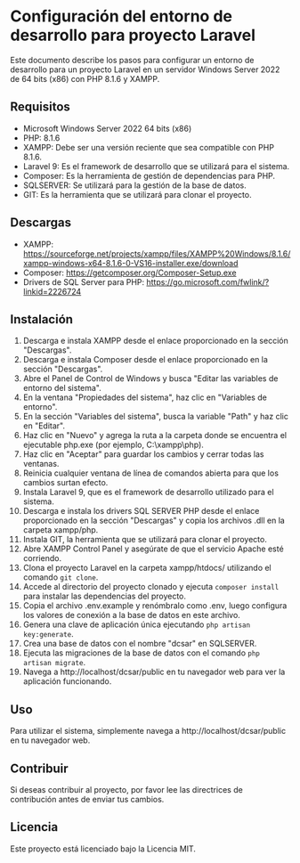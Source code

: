 # Configuración del entorno de desarrollo para proyecto Laravel

Este documento describe los pasos para configurar un entorno de desarrollo para un proyecto Laravel en un servidor Windows Server 2022 de 64 bits (x86) con PHP 8.1.6 y XAMPP.

## Requisitos

- Microsoft Windows Server 2022 64 bits (x86)
- PHP: 8.1.6
- XAMPP: Debe ser una versión reciente que sea compatible con PHP 8.1.6.
- Laravel 9: Es el framework de desarrollo que se utilizará para el sistema.
- Composer: Es la herramienta de gestión de dependencias para PHP.
- SQLSERVER: Se utilizará para la gestión de la base de datos.
- GIT: Es la herramienta que se utilizará para clonar el proyecto.

## Descargas

- XAMPP: https://sourceforge.net/projects/xampp/files/XAMPP%20Windows/8.1.6/xampp-windows-x64-8.1.6-0-VS16-installer.exe/download
- Composer: https://getcomposer.org/Composer-Setup.exe
- Drivers de SQL Server para PHP: https://go.microsoft.com/fwlink/?linkid=2226724

## Instalación

1. Descarga e instala XAMPP desde el enlace proporcionado en la sección "Descargas".
2. Descarga e instala Composer desde el enlace proporcionado en la sección "Descargas".
3. Abre el Panel de Control de Windows y busca "Editar las variables de entorno del sistema".
4. En la ventana "Propiedades del sistema", haz clic en "Variables de entorno".
5. En la sección "Variables del sistema", busca la variable "Path" y haz clic en "Editar".
6. Haz clic en "Nuevo" y agrega la ruta a la carpeta donde se encuentra el ejecutable php.exe (por ejemplo, C:\xampp\php).
7. Haz clic en "Aceptar" para guardar los cambios y cerrar todas las ventanas.
8. Reinicia cualquier ventana de línea de comandos abierta para que los cambios surtan efecto.
9. Instala Laravel 9, que es el framework de desarrollo utilizado para el sistema.
10. Descarga e instala los drivers SQL SERVER PHP desde el enlace proporcionado en la sección "Descargas" y copia los archivos .dll en la carpeta xampp/php.
11. Instala GIT, la herramienta que se utilizará para clonar el proyecto.
12. Abre XAMPP Control Panel y asegúrate de que el servicio Apache esté corriendo.
13. Clona el proyecto Laravel en la carpeta xampp/htdocs/ utilizando el comando `git clone`.
14. Accede al directorio del proyecto clonado y ejecuta `composer install` para instalar las dependencias del proyecto.
15. Copia el archivo .env.example y renómbralo como .env, luego configura los valores de conexión a la base de datos en este archivo.
16. Genera una clave de aplicación única ejecutando `php artisan key:generate`.
17. Crea una base de datos con el nombre "dcsar" en SQLSERVER.
18. Ejecuta las migraciones de la base de datos con el comando `php artisan migrate`.
19. Navega a http://localhost/dcsar/public en tu navegador web para ver la aplicación funcionando.

## Uso

Para utilizar el sistema, simplemente navega a http://localhost/dcsar/public en tu navegador web.

## Contribuir

Si deseas contribuir al proyecto, por favor lee las directrices de contribución antes de enviar tus cambios.

## Licencia

Este proyecto está licenciado bajo la Licencia MIT.
